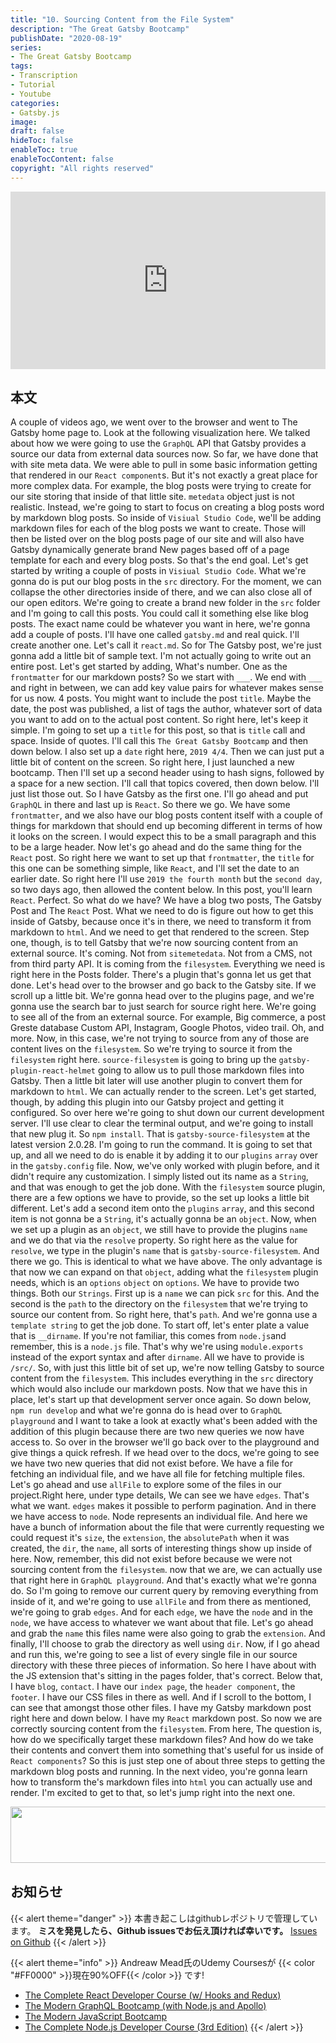 ```yaml
---
title: "10. Sourcing Content from the File System"
description: "The Great Gatsby Bootcamp"
publishDate: "2020-08-19"
series:
- The Great Gatsby Bootcamp
tags: 
- Transcription
- Tutorial
- Youtube
categories: 
- Gatsby.js
image: 
draft: false
hideToc: false
enableToc: true
enableTocContent: false
copyright: "All rights reserved"
---
```


<div style="position: relative; padding-bottom: 56.25%;">
  <iframe 
    style="position: absolute; top: 0; left: 0; width: 100%; height: 100%;"
    src="https://www.youtube.com/embed/8t0vNu2fCCM?start=6692"
    frameborder="0"
    allow="accelerometer; autoplay; encrypted-media; gyroscope; picture-in-picture" allowfullscreen
  >
  </iframe>
</div>

## 本文

A couple of videos ago, we went over to the browser and went to The Gatsby home page to.
Look at the following visualization here.
We talked about how we were going to use the `GraphQL` API that Gatsby provides a source our data from external data sources now.
So far, we have done that with site meta data.
We were able to pull in some basic information getting that rendered in our `React component`s.
But it's not exactly a great place for more complex data.
For example, the blog posts were trying to create for our site storing that inside of that little site.
`metedata` object just is not realistic.
Instead, we're going to start to focus on creating a blog posts word by markdown blog posts.
So inside of `Visiual Studio Code`, we'll be adding markdown files for each of the blog posts we want to create.
Those will then be listed over on the blog posts page of our site and will also have Gatsby dynamically generate brand New pages based off of a page template for each and every blog posts.
So that's the end goal.
Let's get started by writing a couple of posts in `Visiual Studio Code`.
What we're gonna do is put our blog posts in the `src` directory.
For the moment, we can collapse the other directories inside of there, and we can also close all of our open editors.
We're going to create a brand new folder in the `src` folder and I'm going to call this posts.
You could call it something else like blog posts.
The exact name could be whatever you want in here, we're gonna add a couple of posts.
I'll have one called `gatsby.md` and real quick.
I'll create another one.
Let's call it `react.md`.
So for The Gatsby post, we're just gonna add a little bit of sample text.
I'm not actually going to write out an entire post.
Let's get started by adding, What's number.
One as the `frontmatter` for our markdown posts?
So we start with `___`.
We end with `___` and right in between, we can add key value pairs for whatever makes sense for us now.
4 posts.
You might want to include the post `title`.
Maybe the date, the post was published, a list of tags the author, whatever sort of data you want to add on to the actual post content.
So right here, let's keep it simple.
I'm going to set up a `title` for this post, so that is `title` call and space.
Inside of quotes.
I'll call this `The Great Gatsby Bootcamp` and then down below.
I also set up a `date` right here, `2019 4/4`.
Then we can just put a little bit of content on the screen.
So right here, I just launched a new bootcamp.
Then I'll set up a second header using to hash signs, followed by a space for a new section.
I'll call that topics covered, then down below.
I'll just list those out.
So I have Gatsby as the first one.
I'll go ahead and put `GraphQL` in there and last up is `React`.
So there we go.
We have some `frontmatter`, and we also have our blog posts content itself with a couple of things for markdown that should end up becoming different in terms of how it looks on the screen.
I would expect this to be a small paragraph and this to be a large header.
Now let's go ahead and do the same thing for the `React` post.
So right here we want to set up that `frontmatter`, the `title` for this one can be something simple, like `React`, and I'll set the date to an earlier date.
So right here I'll use `2019 the fourth month` but the `second day`, so two days ago, then allowed the content below.
In this post, you'll learn `React`.
Perfect.
So what do we have? We have a blog two posts, The Gatsby Post and The `React` Post.
What we need to do is figure out how to get this inside of Gatsby, because once it's in there, we need to transform it from markdown to `html`.
And we need to get that rendered to the screen.
Step one, though, is to tell Gatsby that we're now sourcing content from an external source.
It's coming.
Not from `sitemetedata`.
Not from a CMS, not from third party API.
It is coming from the `filesystem`.
Everything we need is right here in the Posts folder.
There's a plugin that's gonna let us get that done.
Let's head over to the browser and go back to the Gatsby site.
If we scroll up a little bit.
We're gonna head over to the plugins page, and we're gonna use the search bar to just search for source right here.
We're going to see all of the from an external source.
For example, Big commerce, a post Greste database Custom API, Instagram, Google Photos, video trail.
Oh, and more.
Now, in this case, we're not trying to source from any of those are content lives on the `filesystem`.
So we're trying to source it from the `filesystem` right here.
`source-filesystem` is going to bring up the `gatsby-plugin-react-helmet` going to allow us to pull those markdown files into Gatsby.
Then a little bit later will use another plugin to convert them for markdown to `html`.
We can actually render to the screen.
Let's get started, though, by adding this plugin into our Gatsby project and getting it configured.
So over here we're going to shut down our current development server.
I'll use clear to clear the terminal output, and we're going to install that new plug it.
So `npm install`.
That is `gatsby-source-filesystem` at the latest version 2.0.28.
I'm going to run the command.
It is going to set that up, and all we need to do is enable it by adding it to our `plugins` `array` over in the `gatsby.config` file.
Now, we've only worked with plugin before, and it didn't require any customization.
I simply listed out its name as a `String`, and that was enough to get the job done.
With the `filesystem` source plugin, there are a few options we have to provide, so the set up looks a little bit different.
Let's add a second item onto the `plugins` `array`, and this second item is not gonna be a `String`, it's actually gonna be an `object`.
Now, when we set up a plugin as an `object`, we still have to provide the plugins `name` and we do that via the `resolve` property.
So right here as the value for `resolve`, we type in the plugin's `name` that is `gatsby-source-filesystem`.
And there we go.
This is identical to what we have above.
The only advantage is that now we can expand on that `object`, adding what the `filesystem` plugin needs, which is an `options` `object` on `options`.
We have to provide two things.
Both our `Strings`.
First up is a `name` we can pick `src` for this.
And the second is the `path` to the directory on the `filesystem` that we're trying to source our content from.
So right here, that's `path`.
And we're gonna use a `template string` to get the job done.
To start off, let's enter plate a value that is `__dirname`.
If you're not familiar, this comes from `node.js`and remember, this is a `node.js` file.
That's why we're using `module.exports` instead of the export syntax and after `dirname`.
All we have to provide is `/src/`.
So, with just this little bit of set up, we're now telling Gatsby to source content from the `filesystem`.
This includes everything in the `src` directory which would also include our markdown posts.
Now that we have this in place, let's start up that development server once again.
So down below, `npm run develop` and what we're gonna do is head over to `GraphQL playground` and I want to take a look at exactly what's been added with the addition of this plugin because there are two new queries we now have access to.
So over in the browser we'll go back over to the playground and give things a quick refresh.
If we head over to the docs, we're going to see we have two new queries that did not exist before.
We have a file for fetching an individual file, and we have all file for fetching multiple files.
Let's go ahead and use `allFile` to explore some of the files in our project.Right here, under type details, We can see we have `edges`.
That's what we want.
`edges` makes it possible to perform pagination.
And in there we have access to `node`.
Node represents an individual file.
And here we have a bunch of information about the file that were currently requesting we could request it's `size`, the `extension`, the `absolutePath` when it was created, the `dir`, the `name`, all sorts of interesting things show up inside of here.
Now, remember, this did not exist before because we were not sourcing content from the `filesystem`.
now that we are, we can actually use that right here in `GraphQL playground`.
And that's exactly what we're gonna do.
So I'm going to remove our current query by removing everything from inside of it, and we're going to use `allFile` and from there as mentioned, we're going to grab `edges`.
And for each `edge`, we have the `node` and in the `node`, we have access to whatever we want about that file.
Let's go ahead and grab the `name` this files name were also going to grab the `extension`.
And finally, I'll choose to grab the directory as well using `dir`.
Now, if I go ahead and run this, we're going to see a list of every single file in our source directory with these three pieces of information.
So here I have about with the JS extension that's sitting in the pages folder, that's correct.
Below that, I have `blog`, `contact`.
I have our `index page`, the `header component`, the `footer`.
I have our CSS files in there as well.
And if I scroll to the bottom, I can see that amongst those other files.
I have my Gatsby markdown post right here and down below.
I have my `React` markdown post.
So now we are correctly sourcing content from the `filesystem`.
From here, The question is, how do we specifically target these markdown files? And how do we take their contents and convert them into something that's useful for us inside of `React components`? So this is just step one of about three steps to getting the markdown blog posts and running.
In the next video, you're gonna learn how to transform the's markdown files into `html` you can actually use and render.
I'm excited to get to that, so let's jump right into the next one.

<a href="//af.moshimo.com/af/c/click?a_id=2155533&p_id=969&pc_id=1263&pl_id=13856&guid=ON" rel="nofollow"><img src="//image.moshimo.com/af-img/0304/000000013856.gif" width="728" height="90" style="border:none;"></a><img src="//i.moshimo.com/af/i/impression?a_id=2155533&p_id=969&pc_id=1263&pl_id=13856" width="1" height="1" style="border:none;">
## お知らせ

{{< alert theme="danger" >}} 
本書き起こしはgithubレポジトリで管理しています。
**ミスを発見したら、Github issuesでお伝え頂ければ幸いです。** 
[Issues on Github](https://github.com/newt0/gatsbybootcamp-transcription/issues)
{{< /alert >}}

{{< alert theme="info" >}}
Andreaw Mead氏のUdemy Coursesが {{< color "#FF0000" >}}現在90%OFF{{< /color >}} です!
- <a href="https://px.a8.net/svt/ejp?a8mat=3BK8OP+16V93U+3L4M+BW8O2&a8ejpredirect=https%3A%2F%2Fwww.udemy.com%2Fcourse%2Freact-2nd-edition%2F" target="_blank" rel="nofollow">The Complete React Developer Course (w/ Hooks and Redux)</a>
- <a href="https://px.a8.net/svt/ejp?a8mat=3BK8OP+16V93U+3L4M+BW8O2&a8ejpredirect=https%3A%2F%2Fwww.udemy.com%2Fcourse%2Fgraphql-bootcamp%2F" target="_blank" rel="nofollow">The Modern GraphQL Bootcamp (with Node.js and Apollo)</a>
- <a href="https://px.a8.net/svt/ejp?a8mat=3BK8OP+16V93U+3L4M+BW8O2&a8ejpredirect=https%3A%2F%2Fwww.udemy.com%2Fcourse%2Fmodern-javascript%2F" target="_blank" rel="nofollow">The Modern JavaScript Bootcamp</a>
- <a href="https://px.a8.net/svt/ejp?a8mat=3BK8OP+16V93U+3L4M+BW8O2&a8ejpredirect=https%3A%2F%2Fwww.udemy.com%2Fcourse%2Fthe-complete-nodejs-developer-course-2%2F" target="_blank" rel="nofollow">The Complete Node.js Developer Course (3rd Edition)</a>
{{< /alert >}}

